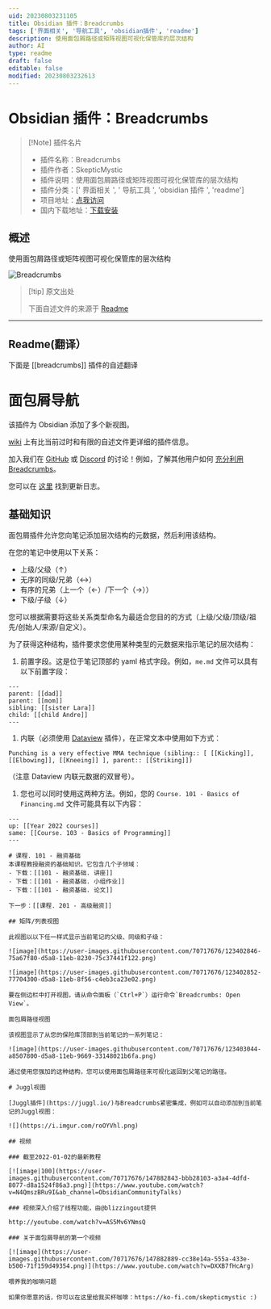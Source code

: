 ```yaml
---
uid: 20230803231105
title: Obsidian 插件：Breadcrumbs
tags: ['界面相关', '导航工具', 'obsidian插件', 'readme']
description: 使用面包屑路径或矩阵视图可视化保管库的层次结构
author: AI
type: readme
draft: false
editable: false
modified: 20230803232613
---
```


# Obsidian 插件：Breadcrumbs

> [!Note] 插件名片
> - 插件名称：Breadcrumbs
> - 插件作者：SkepticMystic
> - 插件说明：使用面包屑路径或矩阵视图可视化保管库的层次结构
> - 插件分类：[' 界面相关 ', ' 导航工具 ', 'obsidian 插件 ', 'readme']
> - 项目地址：[点我访问](https://github.com/SkepticMystic/breadcrumbs)
> - 国内下载地址：[下载安装](https://pkmer.cn/products/plugin/pluginMarket/?breadcrumbs)

## 概述

使用面包屑路径或矩阵视图可视化保管库的层次结构

![Breadcrumbs](https://cdn.pkmer.cn/covers/breadcrumbs.PNG!pkmer)

> [!tip] 原文出处
>
>下面自述文件的来源于 [Readme](https://ghproxy.net/https://raw.githubusercontent.com/SkepticMystic/breadcrumbs/master/README.md)
>

---

## Readme(翻译）

下面是 [[breadcrumbs]] 插件的自述翻译

# 面包屑导航

该插件为 Obsidian 添加了多个新视图。

[wiki](https://breadcrumbs-wiki.onrender.com) 上有比当前过时和有限的自述文件更详细的插件信息。

加入我们在 [GitHub](https://github.com/SkepticMystic/breadcrumbs/discussions) 或 [Discord](https://discord.com/channels/686053708261228577/929513881041248266) 的讨论！例如，了解其他用户如何 [充分利用Breadcrumbs](https://github.com/SkepticMystic/breadcrumbs/discussions/175 "Getting the most out of Breadcrumbs · Discussion #175 · SkepticMystic/breadcrumbs")。

您可以在 [这里](https://github.com/SkepticMystic/breadcrumbs/blob/master/CHANGELOG.md) 找到更新日志。

## 基础知识

面包屑插件允许您向笔记添加层次结构的元数据，然后利用该结构。

在您的笔记中使用以下关系：

- 上级/父级（↑）
- 无序的同级/兄弟（↔）
- 有序的兄弟（上一个（←）/下一个（→））
- 下级/子级（↓）

您可以根据需要将这些关系类型命名为最适合您目的的方式（上级/父级/顶级/祖先/创始人/来源/自定义）。

为了获得这种结构，插件要求您使用某种类型的元数据来指示笔记的层次结构：

1. 前置字段。这是位于笔记顶部的 yaml 格式字段。例如，`me.md` 文件可以具有以下前置字段：

```
---
parent: [[dad]]
parent: [[mom]]
sibling: [[sister Lara]]
child: [[child Andre]]
---
```

1. 内联（必须使用 [Dataview](https://github.com/blacksmithgu/obsidian-dataview#data) 插件），在正常文本中使用如下方式：

```
Punching is a very effective MMA technique (sibling:: [ [[Kicking]], [[Elbowing]], [[Kneeing]] ], parent:: [[Striking]])
```

（注意 Dataview 内联元数据的双冒号）。

1. 您也可以同时使用这两种方法。例如，您的 `Course. 101 - Basics of Financing.md` 文件可能具有以下内容：

```
---
up: [[Year 2022 courses]]
same: [[Course. 103 - Basics of Programming]]
---

# 课程. 101 - 融资基础
本课程教授融资的基础知识。它包含几个子领域：
- 下载：[[101 - 融资基础. 讲座]]
- 下载：[[101 - 融资基础. 小组作业]]
- 下载：[[101 - 融资基础. 论文]]

下一步：[[课程. 201 - 高级融资]]

## 矩阵/列表视图

此视图以以下任一样式显示当前笔记的父级、同级和子级：

![image](https://user-images.githubusercontent.com/70717676/123402846-75a67f80-d5a8-11eb-8230-75c37441f122.png)

![image](https://user-images.githubusercontent.com/70717676/123402852-77704300-d5a8-11eb-8f56-c4eb3ca23e02.png)

要在侧边栏中打开视图，请从命令面板（`Ctrl+P`）运行命令`Breadcrumbs: Open View`。

面包屑路径视图

该视图显示了从您的保险库顶部到当前笔记的一系列笔记：

![image](https://user-images.githubusercontent.com/70717676/123403044-a8507800-d5a8-11eb-9669-33148021b6fa.png)

通过使用您强加的这种结构，您可以使用面包屑路径来可视化返回到父笔记的路径。

# Juggl视图

[Juggl插件](https://juggl.io/)与Breadcrumbs紧密集成，例如可以自动添加到当前笔记的Juggl视图：

![](https://i.imgur.com/roOYVhl.png)

## 视频

### 截至2022-01-02的最新教程

[![image|100](https://user-images.githubusercontent.com/70717676/147882843-bbb28103-a3a4-4dfd-8077-d8a1524f86a3.png)](https://www.youtube.com/watch?v=N4QmszBRu9I&ab_channel=ObsidianCommunityTalks)

### 视频深入介绍了线程功能，由@blizzingout提供

http://youtube.com/watch?v=AS5Mv6YNmsQ

### 关于面包屑导航的第一个视频

[![image](https://user-images.githubusercontent.com/70717676/147882889-cc38e14a-555a-433e-b500-71f159d49354.png)](https://www.youtube.com/watch?v=DXXB7fHcArg)

喂养我的咖啡问题

如果你愿意的话，你可以在这里给我买杯咖啡：https://ko-fi.com/skepticmystic :)



